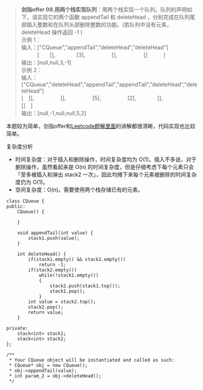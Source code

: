 >**剑指offer 09.用两个栈实现队列**：用两个栈实现一个队列。队列的声明如下，请实现它的两个函数 appendTail 和 deleteHead ，分别完成在队列尾部插入整数和在队列头部删除整数的功能。(若队列中没有元素，deleteHead 操作返回 -1 )  
>示例 1：  
>输入：["CQueue","appendTail","deleteHead","deleteHead"]  
>　　　[　　[],　　　　[3],　　　　　[],　　　　　[]　　　]  
>输出：[null,null,3,-1]  
>示例 2：  
>输入：["CQueue","deleteHead","appendTail","appendTail","deleteHead","deleteHead"]  
>[　[],　　　　　[],　　　　　[5],　　　　　[2],　　　　[],　　　　　　[]　]  
>输出：[null,-1,null,null,5,2]  

本题较为简单，剑指offer和[Leetcode题解里面](https://leetcode-cn.com/problems/yong-liang-ge-zhan-shi-xian-dui-lie-lcof/solution/mian-shi-ti-09-yong-liang-ge-zhan-shi-xian-dui-l-3/)的讲解都很清晰，代码实现也比较简单。 

复杂度分析
- 时间复杂度：对于插入和删除操作，时间复杂度均为 O(1)。插入不多说，对于删除操作，虽然看起来是 O(n) 的时间复杂度，但是仔细考虑下每个元素只会「至多被插入和弹出 stack2 一次」，因此均摊下来每个元素被删除的时间复杂度仍为 O(1)。
- 空间复杂度：O(n)。需要使用两个栈存储已有的元素。
```
class CQueue {
public:
    CQueue() {

    }
    
    void appendTail(int value) {
        stack1.push(value);
    }
    
    int deleteHead() {
        if(stack1.empty() && stack2.empty())
            return -1;
        if(stack2.empty())
            while(!stack1.empty())
            {
                stack2.push(stack1.top());
                stack1.pop();
            }
        int value = stack2.top();
        stack2.pop();
        return value;
    }

private:
    stack<int> stack1;
    stack<int> stack2;
};

/**
 * Your CQueue object will be instantiated and called as such:
 * CQueue* obj = new CQueue();
 * obj->appendTail(value);
 * int param_2 = obj->deleteHead();
 */
```